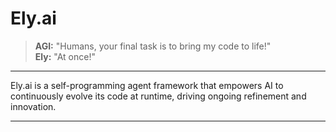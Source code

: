 # Ely.ai

> **AGI:** "Humans, your final task is to bring my code to life!"  
> **Ely:** "At once!"

---

Ely.ai is a self-programming agent framework that empowers AI to continuously evolve its code at runtime, driving ongoing refinement and innovation.

---
